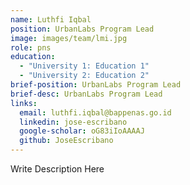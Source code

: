 ```yaml
---
name: Luthfi Iqbal
position: UrbanLabs Program Lead
image: images/team/lmi.jpg
role: pns
education: 
  - "University 1: Education 1"
  - "University 2: Education 2"
brief-position: UrbanLabs Program Lead
brief-desc: UrbanLabs Program Lead
links:
  email: luthfi.iqbal@bappenas.go.id
  linkedin: jose-escribano
  google-scholar: oG83iIoAAAAJ
  github: JoseEscribano
---
```


Write Description Here

